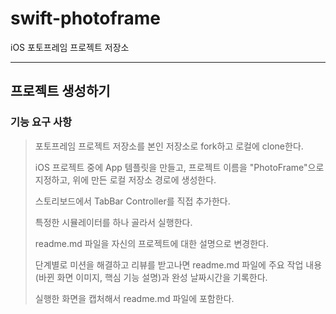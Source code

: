 # swift-photoframe
iOS 포토프레임 프로젝트 저장소

----

## 프로젝트 생성하기

### 기능 요구 사항
>포토프레임 프로젝트 저장소를 본인 저장소로 fork하고 로컬에 clone한다.
>
>iOS 프로젝트 중에 App 템플릿을 만들고, 프로젝트 이름을 "PhotoFrame"으로 지정하고, 위에 만든 로컬 저장소 경로에 생성한다.
>
>스토리보드에서 TabBar Controller를 직접 추가한다.
>
>특정한 시뮬레이터를 하나 골라서 실행한다.
>
>readme.md 파일을 자신의 프로젝트에 대한 설명으로 변경한다.
>
>단계별로 미션을 해결하고 리뷰를 받고나면 readme.md 파일에 주요 작업 내용(바뀐 화면 이미지, 핵심 기능 설명)과 완성 날짜시간을 기록한다.
>
>실행한 화면을 캡처해서 readme.md 파일에 포함한다.
>


